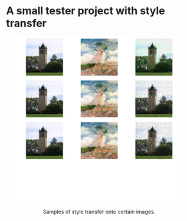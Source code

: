 # A small tester project with style transfer

<p align="center">
<img src="https://github.com/kamcbk/GeneralProjects/blob/master/Style%20Transfer/Styled%20Campanile.jpg" height="450" width="450">
</p>
<p align="center">
  Samples of style transfer onto certain images.
</p>
<br>
